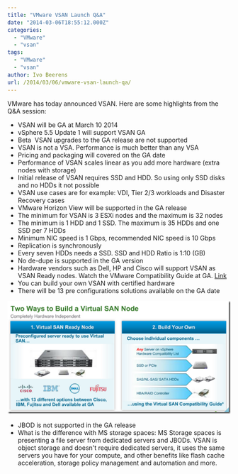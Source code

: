 ```yaml
---
title: "VMware VSAN Launch Q&A"
date: "2014-03-06T18:55:12.000Z"
categories: 
  - "VMware"
  - "vsan"
tags: 
  - "VMware"
  - "vsan"
author: Ivo Beerens
url: /2014/03/06/vmware-vsan-launch-qa/
---
```


VMware has today announced VSAN. Here are some highlights from the Q&A session:
- VSAN will be GA at March 10 2014
- vSphere 5.5 Update 1 will support VSAN GA
- Beta  VSAN upgrades to the GA release are not supported
- VSAN is not a VSA. Performance is much better than any VSA
- Pricing and packaging will covered on the GA date
- Performance of VSAN scales linear as you add more hardware (extra nodes with storage)
- Initial release of VSAN requires SSD and HDD. So using only SSD disks and no HDDs it not possible
- VSAN use cases are for example: VDI, Tier 2/3 workloads and Disaster Recovery cases
- VMware Horizon View will be supported in the GA release
- The minimum for VSAN is 3 ESXi nodes and the maximum is 32 nodes
- The minimum is 1 HDD and 1 SSD. The maximum is 35 HDDs and one SSD per 7 HDDs
- Minimum NIC speed is 1 Gbps, recommended NIC speed is 10 Gbps
- Replication is synchronously
- Every seven HDDs needs a SSD. SSD and HDD Ratio is 1:10 (GB)
- No de-dupe is supported in the GA version
- Hardware vendors such as Dell, HP and Cisco will support VSAN as VSAN Ready nodes. Watch the VMware Compatibility Guide at GA. [Link](http://www.VMware.com/resources/compatibility/search.php?deviceCategory=vsan)
- You can build your own VSAN with certified hardware
- There will be 13 pre configurations solutions available on the GA date

[![image](images/image_thumb.png "image")](images/image.png)

- JBOD is not supported in the GA release
- What is the difference with MS storage spaces: MS Storage spaces is presenting a file server from dedicated servers and JBODs. VSAN is object storage and doesn't require dedicated servers, it uses the same servers you have for your compute, and other benefits like flash cache acceleration, storage policy management and automation and more.